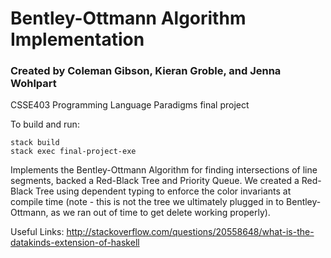 
# Bentley-Ottmann Algorithm Implementation
### Created by Coleman Gibson, Kieran Groble, and Jenna Wohlpart

CSSE403 Programming Language Paradigms final project

To build and run:

    stack build
    stack exec final-project-exe


Implements the Bentley-Ottmann Algorithm for finding intersections of line segments,
backed a Red-Black Tree and Priority Queue. We created a Red-Black Tree using dependent typing
to enforce the color invariants at compile time (note - this is not the tree we ultimately
plugged in to Bentley-Ottmann, as we ran out of time to get delete working properly).


Useful Links:
    http://stackoverflow.com/questions/20558648/what-is-the-datakinds-extension-of-haskell
